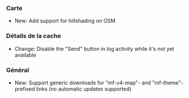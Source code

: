 
### Carte
- New: Add support for hillshading on OSM

### Détails de la cache
- Change: Disable the "Send" button in log activity while it's not yet available

### Général
- New: Support generic downloads for "mf-v4-map"- and "mf-theme"-prefixed links (no automatic updates supported)
